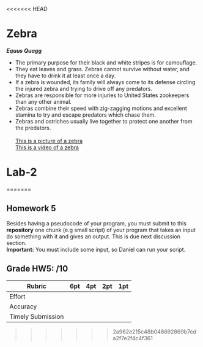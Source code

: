 <<<<<<< HEAD
# Zebra <br>
***Equus Quagg*** <br>
   + The primary purpose for their black and white stripes is for camouflage. <br>
   + They eat leaves and grass. Zebras cannot survive without water, and they have to drink it at least once a day. <br>
   + If a zebra is wounded, its family will always come to its defense circling the injured zebra and trying to drive off any predators. <br>
   + Zebras are responsible for more injuries to United States zookeepers than any other animal. <br>
   + Zebras combine their speed with zig-zagging motions and excellent stamina to try and escape predators which chase them. <br>
   + Zebras and ostriches usually live together to protect one another from the predators. <br>  
[This is a picture of a zebra](https://unsplash.com/photos/UgidX4V13Gc) <br>
[This is a video of a zebra](https://www.youtube.com/watch?v=kWxnadQI5Qw) <br>
# Lab-2
=======
## Homework 5

Besides having a pseudocode of your program, you must submit
to this **repository** one chunk (e.g small script) of your program that
takes an input do something with it and gives an output. This is due
next discussion section.  
**Important:** You must include some input, so Daniel can run your script.  

## Grade HW5: /10

| **Rubric** | **6pt** | **4pt** | **2pt** | **1pt** |
| --- | ---| --- | --- | --- |
| Effort | | | | |
| Accuracy | | | | |
| Timely Submission | | | | |
>>>>>>> 2a962e215c48b048692869b7eda2f7e2f4c4f361
